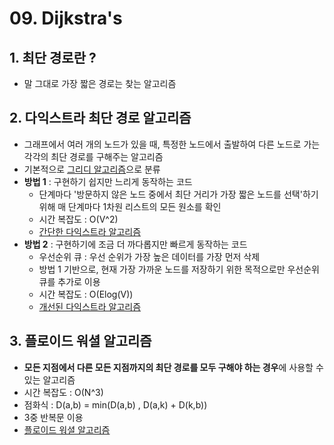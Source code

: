 # 09. Dijkstra's

## 1. 최단 경로란 ?
- 말 그대로 가장 짧은 경로는 찾는 알고리즘

## 2. 다익스트라 최단 경로 알고리즘 
- 그래프에서 여러 개의 노드가 있을 때, 특정한 노드에서 출발하여 다른 노드로 가는 각각의 최단 경로를 구해주는 알고리즘 
- 기본적으로 [그리디 알고리즘](https://github.com/pjw5521/Coding_Test_Algorithm/tree/main/%5B이것이%20취업을%20위한%20코딩테스트다%5D%20정리/2.%20주요알고리즘이론/03.%20Greedy)으로 분류 
- **방법 1** : 구현하기 쉽지만 느리게 동작하는 코드
    + 단계마다 '방문하지 않은 노드 중에서 최단 거리가 가장 짧은 노드를 선택'하기 위해 매 단계마다 1차원 리스트의 모든 원소를 확인
    + 시간 복잡도 : O(V^2)
    + [간단한 다익스트라 알고리즘](https://github.com/pjw5521/Coding_Test_Algorithm/blob/main/%5B이것이%20취업을%20위한%20코딩테스트다%5D%20정리/2.%20주요알고리즘이론/09.%20Dijkstra's/9-1%20간단한%20다익스트라%20알고리즘.py)
- **방법 2** : 구현하기에 조금 더 까다롭지만 빠르게 동작하는 코드 
    + 우선순위 큐 : 우선 순위가 가장 높은 데이터를 가장 먼저 삭제 
    + 방법 1 기반으로, 현재 가장 가까운 노드를 저장하기 위한 목적으로만 우선순위 큐를 추가로 이용 
    + 시간 복잡도 : O(Elog(V))
    + [개선된 다익스트라 알고리즘](https://github.com/pjw5521/Coding_Test_Algorithm/blob/main/%5B이것이%20취업을%20위한%20코딩테스트다%5D%20정리/2.%20주요알고리즘이론/09.%20Dijkstra's/9-2%20개선된%20다익스트라%20알고리즘.py)

## 3. 플로이드 워셜 알고리즘 
- **모든 지점에서 다른 모든 지점까지의 최단 경로를 모두 구해야 하는 경우**에 사용할 수 있는 알고리즘 
- 시간 복잡도 : O(N^3)
- 점화식 : D(a,b) = min(D(a,b) , D(a,k) + D(k,b))
- 3중 반복문 이용 
- [플로이드 워셜 알고리즘](https://github.com/pjw5521/Coding_Test_Algorithm/blob/main/%5B이것이%20취업을%20위한%20코딩테스트다%5D%20정리/2.%20주요알고리즘이론/09.%20Dijkstra's/9-3%20플로이드%20워셜%20알고리즘.py)